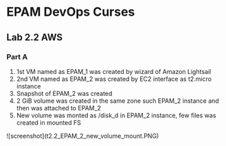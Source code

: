 <h1>EPAM DevOps Curses</h1>
<h2>Lab 2.2 AWS</h2>
<h3>Part A</h3>
<ol>
<li>1st VM named as EPAM_1 was created by wizard of Amazon Lightsail
<li>2nd VM named as EPAM_2 was created by EC2 interface as t2.micro instance
<li>Snapshot of EPAM_2 was created
<li>2 GiB volume was created in the same zone such EPAM_2 instance and then was attached to EPAM_2
<li>New volume was monted as /disk_d in EPAM_2 instance, few files was created in mounted FS
</ol>
![screenshot](t2.2_EPAM_2_new_volume_mount.PNG)
